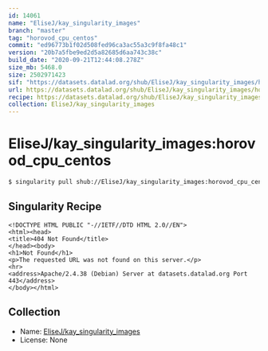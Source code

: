 ```yaml
---
id: 14061
name: "EliseJ/kay_singularity_images"
branch: "master"
tag: "horovod_cpu_centos"
commit: "ed96773b1f02d508fed96ca3ac55a3c9f8fa48c1"
version: "20b7a5fbe9ed2d5a82685d6aa743c38c"
build_date: "2020-09-21T12:44:08.278Z"
size_mb: 5468.0
size: 2502971423
sif: "https://datasets.datalad.org/shub/EliseJ/kay_singularity_images/horovod_cpu_centos/2020-09-21-ed96773b-20b7a5fb/20b7a5fbe9ed2d5a82685d6aa743c38c.sif"
url: https://datasets.datalad.org/shub/EliseJ/kay_singularity_images/horovod_cpu_centos/2020-09-21-ed96773b-20b7a5fb/
recipe: https://datasets.datalad.org/shub/EliseJ/kay_singularity_images/horovod_cpu_centos/2020-09-21-ed96773b-20b7a5fb/Singularity
collection: EliseJ/kay_singularity_images
---
```


# EliseJ/kay_singularity_images:horovod_cpu_centos

```bash
$ singularity pull shub://EliseJ/kay_singularity_images:horovod_cpu_centos
```

## Singularity Recipe

```singularity
<!DOCTYPE HTML PUBLIC "-//IETF//DTD HTML 2.0//EN">
<html><head>
<title>404 Not Found</title>
</head><body>
<h1>Not Found</h1>
<p>The requested URL was not found on this server.</p>
<hr>
<address>Apache/2.4.38 (Debian) Server at datasets.datalad.org Port 443</address>
</body></html>
```

## Collection

 - Name: [EliseJ/kay_singularity_images](https://github.com/EliseJ/kay_singularity_images)
 - License: None

